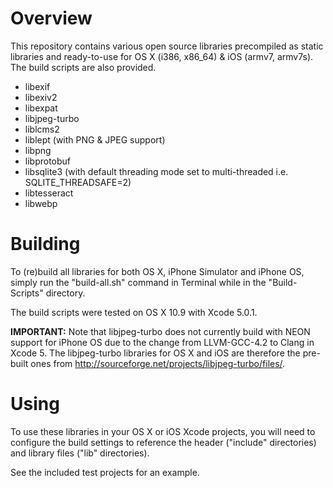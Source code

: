 Overview
========

This repository contains various open source libraries precompiled as static libraries and ready-to-use for OS X (i386, x86_64) & iOS (armv7, armv7s). The build scripts are also provided.

* libexif
* libexiv2
* libexpat
* libjpeg-turbo
* liblcms2
* liblept (with PNG & JPEG support)
* libpng
* libprotobuf
* libsqlite3 (with default threading mode set to multi-threaded i.e. SQLITE_THREADSAFE=2)
* libtesseract
* libwebp

Building
========

To (re)build all libraries for both OS X, iPhone Simulator and iPhone OS, simply run the "build-all.sh" command in Terminal while in the "Build-Scripts" directory.

The build scripts were tested on OS X 10.9 with Xcode 5.0.1.

**IMPORTANT:** Note that libjpeg-turbo does not currently build with NEON support for iPhone OS due to the change from LLVM-GCC-4.2 to Clang in Xcode 5. The libjpeg-turbo libraries for OS X and iOS are therefore the pre-built ones from http://sourceforge.net/projects/libjpeg-turbo/files/.

Using
=====

To use these libraries in your OS X or iOS Xcode projects, you will need to configure the build settings to reference the header ("include" directories) and library files ("lib" directories).

See the included test projects for an example.
